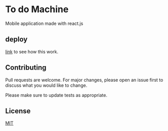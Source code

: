 # To do Machine

Mobile application made with react.js

## deploy

[link](https://listadetareas351.netlify.app/) to see how this work.

## Contributing
Pull requests are welcome. For major changes, please open an issue first to discuss what you would like to change.

Please make sure to update tests as appropriate.

## License
[MIT](https://choosealicense.com/licenses/mit/)
